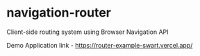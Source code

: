 # navigation-router
 Client-side routing system using Browser Navigation API
 
 Demo Application link - https://router-example-swart.vercel.app/
 
